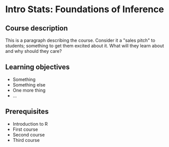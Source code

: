 # Intro Stats: Foundations of Inference

## Course description

This is a paragraph describing the course. Consider it a "sales pitch" to students; something to get them excited about it. What will they learn about and why should they care?

## Learning objectives

* Something
* Something else
* One more thing
* ...

## Prerequisites

* Introduction to R
* First course
* Second course
* Third course
